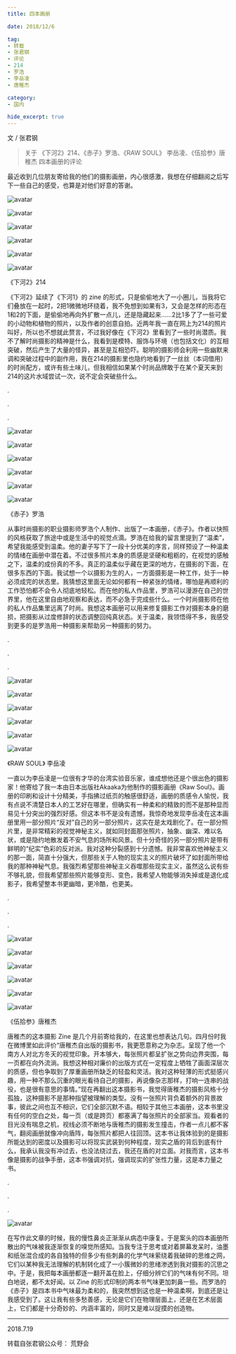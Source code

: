 ```yaml
---
title: 四本画册

date: 2018/12/6

tag:
- 转载
- 张君钢
- 评论
- 214
- 罗浩
- 李岳凌
- 唐稚杰

category:
- 国内

hide_excerpt: true
---
```


文 / 张君钢

> 关于 《下河2》214、《赤子》罗浩、《RAW SOUL》 李岳凌、《伍拾参》唐稚杰 四本画册的评论



<!--more-->

最近收到几位朋友寄给我的他们的摄影画册，内心很感激，我想在仔细翻阅之后写下一些自己的感受，也算是对他们好意的答谢。

![avatar](/images/0007/01.jpg)

![avatar](/images/0007/02.jpg)

![avatar](/images/0007/03.jpg)

![avatar](/images/0007/04.jpg)

![avatar](/images/0007/05.jpg)

![avatar](/images/0007/06.jpg)

《下河2》214



《下河2》延续了《下河1》的 zine 的形式，只是偷偷地大了一小圈儿，当我将它们叠放在一起时，2把1微微地环绕着，我不免想到如果有3，又会是怎样的形态在1和2的下面，是偷偷地再向外扩散一点儿，还是隐藏起来……2比1多了了一些可爱的小动物和植物的照片，以及作者的创意自拍。近两年我一直在网上为214的照片叫好，所以也不想就此赘言，不过我好像在《下河2》里看到了一些时尚潜质。我不了解时尚摄影的精神是什么，我看到是模特、服饰与环境（也包括文化）的互相突破，然后产生了大量的怪异，甚至是互相恐吓。聪明的摄影师会利用一些幽默来调和突破过程中的副作用，我在214的摄影里也隐约地看到了一丝丝（本词借用）的时尚配方，或许有些土味儿，但我相信如果某个时尚品牌敢于在某个夏天来到214的这片水域尝试一次，说不定会突破些什么。

.

.

.



![avatar](/images/0007/07.jpg)

![avatar](/images/0007/08.jpg)

![avatar](/images/0007/09.jpg)

![avatar](/images/0007/10.jpg)

![avatar](/images/0007/11.jpg)

![avatar](/images/0007/12.jpg)

《赤子》罗浩



从事时尚摄影的职业摄影师罗浩个人制作、出版了一本画册，《赤子》。作者以快照的风格获取了旅途中或是生活中的视觉点滴。罗浩在给我的留言里提到了“温柔”，希望我能感受到温柔。他的妻子写下了一段十分优美的序言，同样预设了一种温柔的情绪在画册中潜在着。不过很多照片本身的质感是坚硬和粗粝的，在视觉的感触之下，温柔的成份真的不多。真正的温柔似乎藏在更深的地方，在摄影的下面，在很多东西的下面。我试想一个以摄影为生的人，一方面摄影是一种工作，处于一种必须成完的状态里。我猜想这里面无论如何都有一种紧张的情绪，哪怕是再顺利的工作恐怕都不会令人彻底地轻松。而在他的私人作品里，罗浩可以漫游在自己的世界里，他在这里自由地观察和表达，而不必急于完成些什么。一个时尚摄影师在他的私人作品集里远离了时尚。我想这本画册可以用来修复摄影工作对摄影本身的磨损，把摄影从过度修辞的状态调整回纯真状态。关于温柔，我领悟得不多，我感受到更多的是罗浩用一种摄影来帮助另一种摄影的努力。

.

.

.



![avatar](/images/0007/13.jpg)

![avatar](/images/0007/14.jpg)

![avatar](/images/0007/15.jpg)

![avatar](/images/0007/16.jpg)

![avatar](/images/0007/17.jpg)

![avatar](/images/0007/18.jpg)

《RAW SOUL》 李岳凌



一直以为李岳凌是一位很有才华的台湾实验音乐家，谁成想他还是个很出色的摄影家！他寄给了我一本由日本出版社Akaaka为他制作的摄影画册《Raw Soul》。画册的印刷和设计十分精美，手指拂过纸页的触感很舒适，画册的质感令人愉悦，我有点说不清楚日本人的工艺好在哪里，但确实有一种柔和的精致的而不是那种显而易见十分突出的强烈好感。但这本书不是没有遗憾，我惊奇地发现李岳凌在这本画册里用一部分照片“反对”自己的另一部分照片，这实在是太戏剧化了。在一部分照片里，是非常精彩的视觉神秘主义，就如同封面那张照片，抽象、幽深、难以名状，或是隐约地散发着不安气息的场所和风景。但十分奇怪的另一部分照片是带有鲜明的“纪实”色彩的反对派。我对这种分裂感到十分遗憾。我非常喜欢他神秘主义的那一面，简直十分强大，但那些关于人物的现实主义的照片破坏了如封面所带给我的那种神秘气息。我强烈希望那些神秘主义吞噬那些现实主义，虽然这么说有些不够礼貌，但我希望那些照片能够变形、变色，我希望人物能够消失掉或是退化成影子，我希望整本书更幽暗，更冷酷，也更美。

.

.

.



![avatar](/images/0007/19.jpg)

![avatar](/images/0007/20.jpg)

![avatar](/images/0007/21.jpg)

![avatar](/images/0007/22.jpg)

![avatar](/images/0007/23.jpg)

![avatar](/images/0007/24.jpg)

《伍拾参》唐稚杰



唐稚杰的这本摄影 Zine 是几个月前寄给我的，在这里也想表达几句。四月份时我在微博里如此评价“唐稚杰自出版的摄影书，我更愿意称之为杂志。呈现了他一个南方人对北方冬天的视觉印象。开本够大，每张照片都呈扩张之势向边界突围，每一页都在向外流淌。我想这种相对廉价的出版方式在一定程度上牺牲了画面深层次的质感，但也争取到了厚重画册所缺乏的轻盈和灵活。我对这种轻薄的形式挺感兴趣，用一种不那么沉重的眼光看待自己的摄影，再说像杂志那样，打响一连串的战役，也是很有意思的事情。”现在再翻出这本摄影书，我觉得唐稚杰的摄影风格十分孤独，这种摄影不是那种指望被理解的类型。没有一张照片背负着额外的背景故事，彼此之间也互不相识，它们全部沉默不语。相较于其他三本画册，这本书里没有任何的空白之处，每一页（或是跨页）都塞满了每张照片的全部家当。观看者的目光没有喘息之机，视线必须不断地与唐稚杰的摄影发生撞击，作者一点儿都不客气，翻阅画册就像冲向盾阵，每张照片都把人往回顶。这本书让我体验到的是摄影所能达到的密度以及摄影可以将现实武装到何种程度，现实之盾的背后到底有什么，我承认我没有冲过去，也没法绕过去，我还在盾的对立面。对我而言，这本书像是摄影的战争手册，这本书强调对抗，强调现实的扩张性力量，这是本力量之书。

.

.

.



![avatar](/images/0007/25.jpg)

在写作此文章的时候，我的慢性鼻炎正渐渐从病态中康复。于是案头的四本画册所散出的气味被我逐渐恢复的嗅觉所感知。当我专注于思考或对着屏幕发呆时，油墨和纸张混合成的各自独特的但多少有些刺鼻的化学气味萦绕着我破碎的思维之网，它们以某种我无法理解的机制转化成了一小簇微妙的思绪渗透到我对摄影的沉思之中。于是，我把每本画册都逐一翻开盖在脸上，仔细分辨它们的气味有何不同。坦白地说，都不太好闻。以 Zine 的形式印制的两本书气味更加刺鼻一些。而罗浩的《赤子》是四本书中气味最为柔和的，我突然想到这也是一种温柔啊，到底还是让我感受到了。这让我有些多愁善感，无论是它们在物理层面上，还是在艺术层面上，它们都是十分奇妙的、内涵丰富的，同时又是难以捉摸的创造物。


---

2018.7.19

转载自张君钢公众号： 荒野会



















